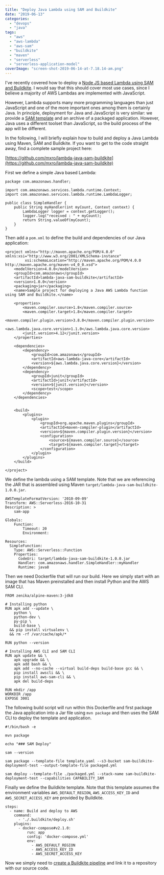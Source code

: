 ```yaml
---
title: "Deploy Java Lambda using SAM and Buildkite"
date: "2019-06-13"
categories: 
  - "devops"
  - "java"
tags: 
  - "aws"
  - "aws-lambda"
  - "aws-sam"
  - "buildkite"
  - "maven"
  - "serverless"
  - "serverless-application-model"
coverImage: "screen-shot-2019-06-14-at-7.18.14-am.png"
---
```


I've recently covered how to deploy a [Node JS based Lambda using SAM and Buildkite](https://maxrohde.com/2019/06/08/deploy-lambda-using-sam-and-buildkite/). I would say that this should cover most use cases, since I believe a majority of AWS Lambdas are implemented with JavaScript.

However, Lambda supports many more programming languages than just JavaScript and one of the more important ones among them is certainly Java. In principle, deployment for Java and JavaScript is very similar: we provide a [SAM template](https://docs.aws.amazon.com/serverless-application-model/latest/developerguide/what-is-sam.html) and an archive of a packaged application. However, Java uses a different toolset than JavaScript, so the build process of the app will be different.

In the following, I will briefly explain how to build and deploy a Java Lambda using Maven, SAM and Buildkite. If you want to get to the code straight away, find a complete sample project here:

[https://github.com/mxro/lambda-java-sam-buildkite](https://github.com/mxro/lambda-java-sam-buildkite)

First we define a simple Java based Lambda:

```
package com.amazonaws.handler;

import com.amazonaws.services.lambda.runtime.Context; 
import com.amazonaws.services.lambda.runtime.LambdaLogger;

public class SimpleHandler {
    public String myHandler(int myCount, Context context) {
        LambdaLogger logger = context.getLogger();
        logger.log("received : " + myCount);
        return String.valueOf(myCount);
    }
}
```

Then add a `pom.xml` to define the build and dependencies of our Java application:

```
<project xmlns="http://maven.apache.org/POM/4.0.0" xmlns:xsi="http://www.w3.org/2001/XMLSchema-instance"
         xsi:schemaLocation="http://maven.apache.org/POM/4.0.0 http://maven.apache.org/maven-v4_0_0.xsd">
    <modelVersion>4.0.0</modelVersion>
    <groupId>com.amazonaws</groupId>
    <artifactId>lambda-java-sam-buildkite</artifactId>
    <version>1.0.0</version>
    <packaging>jar</packaging>
    <name>Sample project for deploying a Java AWS Lambda function using SAM and Buildkite.</name>

    <properties>
        <maven.compiler.source>1.8</maven.compiler.source>
        <maven.compiler.target>1.8</maven.compiler.target>
        <maven.compiler.plugin.version>3.8.0</maven.compiler.plugin.version>
        <aws.lambda.java.core.version>1.1.0</aws.lambda.java.core.version>
        <junit.version>4.12</junit.version>
    </properties>

    <dependencies>
        <dependency>
            <groupId>com.amazonaws</groupId>
            <artifactId>aws-lambda-java-core</artifactId>
            <version>${aws.lambda.java.core.version}</version>
        </dependency>
        <dependency>
            <groupId>junit</groupId>
            <artifactId>junit</artifactId>
            <version>${junit.version}</version>
            <scope>test</scope>
        </dependency>    
    </dependencies>

    
    <build>
        <plugins>
            <plugin>
                <groupId>org.apache.maven.plugins</groupId>
                <artifactId>maven-compiler-plugin</artifactId>
                <version>${maven.compiler.plugin.version}</version>
                <configuration>
                    <source>${maven.compiler.source}</source>
                    <target>${maven.compiler.target}</target>
                </configuration>
            </plugin>
        </plugins>
    </build>
    
</project>
```

We define the lambda using a SAM template. Note that we are referencing the JAR that is assembled using Maven `target/lambda-java-sam-buildkite-1.0.0.jar`.

```
AWSTemplateFormatVersion: '2010-09-09'
Transform: AWS::Serverless-2016-10-31
Description: >
    sam-app

Globals:
    Function:
        Timeout: 20
        Environment: 

Resources:
  SimpleFunction:
    Type: AWS::Serverless::Function 
    Properties:
      CodeUri: target/lambda-java-sam-buildkite-1.0.0.jar
      Handler: com.amazonaws.handler.SimpleHandler::myHandler
      Runtime: java8
```

Then we need Dockerfile that will run our build. Here we simply start with an image that has Maven preinstalled and then install Python and the AWS SAM CLI.

```
FROM zenika/alpine-maven:3-jdk8

# Installing python
RUN apk add --update \
    python \
    python-dev \
    py-pip \
    build-base \
  && pip install virtualenv \
  && rm -rf /var/cache/apk/*

RUN python --version

# Installing AWS CLI and SAM CLI
RUN apk update && \
    apk upgrade && \
    apk add bash && \
    apk add --no-cache --virtual build-deps build-base gcc && \
    pip install awscli && \
    pip install aws-sam-cli && \
    apk del build-deps

RUN mkdir /app
WORKDIR /app
EXPOSE 3001
```

The following build script will run within this Dockerfile and first package the Java application into a Jar file using `mvn package` and then uses the SAM CLI to deploy the template and application.

```
#!/bin/bash -e

mvn package

echo "### SAM Deploy"

sam --version

sam package --template-file template.yaml --s3-bucket sam-buildkite-deployment-test --output-template-file packaged.yml

sam deploy --template-file ./packaged.yml --stack-name sam-buildkite-deployment-test --capabilities CAPABILITY_IAM
```

Finally we define the Buildkite template. Note that this template assumes the environment variables `AWS_DEFAULT_REGION`, `AWS_ACCESS_KEY_ID` and `AWS_SECRET_ACCESS_KEY` are provided by Buildkite.

```
steps:
  - name: Build and deploy to AWS
    command:
      - './.buildkite/deploy.sh'
    plugins:
      - docker-compose#v2.1.0:
          run: app
          config: 'docker-compose.yml'
          env:
            - AWS_DEFAULT_REGION
            - AWS_ACCESS_KEY_ID
            - AWS_SECRET_ACCESS_KEY
```

Now we simply need to [create a Buildkite pipeline](https://buildkite.com/docs/pipelines) and link it to a repository with our source code.
